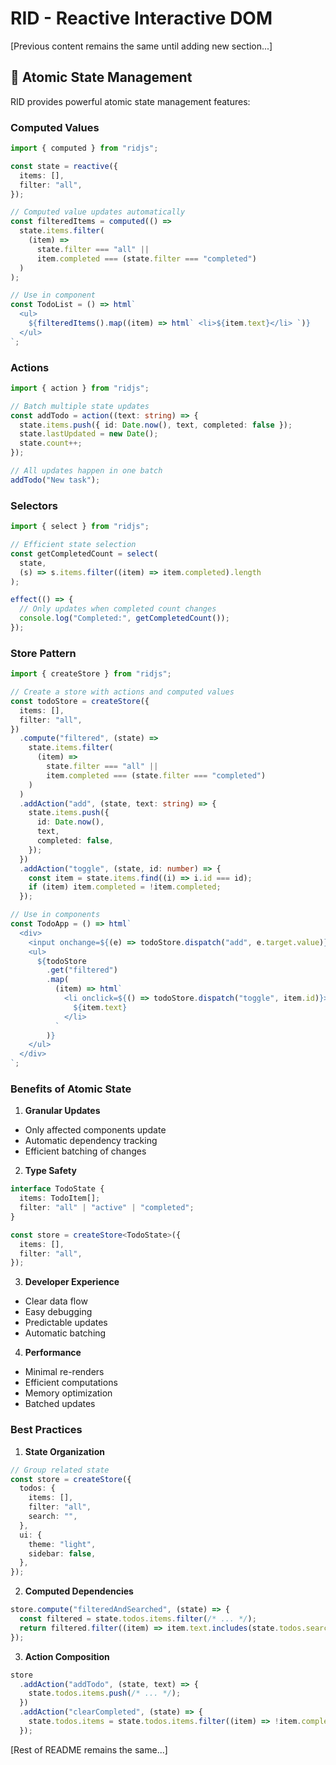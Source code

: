 # RID - Reactive Interactive DOM

[Previous content remains the same until adding new section...]

## 🔄 Atomic State Management

RID provides powerful atomic state management features:

### Computed Values

```typescript
import { computed } from "ridjs";

const state = reactive({
  items: [],
  filter: "all",
});

// Computed value updates automatically
const filteredItems = computed(() =>
  state.items.filter(
    (item) =>
      state.filter === "all" ||
      item.completed === (state.filter === "completed")
  )
);

// Use in component
const TodoList = () => html`
  <ul>
    ${filteredItems().map((item) => html` <li>${item.text}</li> `)}
  </ul>
`;
```

### Actions

```typescript
import { action } from "ridjs";

// Batch multiple state updates
const addTodo = action((text: string) => {
  state.items.push({ id: Date.now(), text, completed: false });
  state.lastUpdated = new Date();
  state.count++;
});

// All updates happen in one batch
addTodo("New task");
```

### Selectors

```typescript
import { select } from "ridjs";

// Efficient state selection
const getCompletedCount = select(
  state,
  (s) => s.items.filter((item) => item.completed).length
);

effect(() => {
  // Only updates when completed count changes
  console.log("Completed:", getCompletedCount());
});
```

### Store Pattern

```typescript
import { createStore } from "ridjs";

// Create a store with actions and computed values
const todoStore = createStore({
  items: [],
  filter: "all",
})
  .compute("filtered", (state) =>
    state.items.filter(
      (item) =>
        state.filter === "all" ||
        item.completed === (state.filter === "completed")
    )
  )
  .addAction("add", (state, text: string) => {
    state.items.push({
      id: Date.now(),
      text,
      completed: false,
    });
  })
  .addAction("toggle", (state, id: number) => {
    const item = state.items.find((i) => i.id === id);
    if (item) item.completed = !item.completed;
  });

// Use in components
const TodoApp = () => html`
  <div>
    <input onchange=${(e) => todoStore.dispatch("add", e.target.value)} />
    <ul>
      ${todoStore
        .get("filtered")
        .map(
          (item) => html`
            <li onclick=${() => todoStore.dispatch("toggle", item.id)}>
              ${item.text}
            </li>
          `
        )}
    </ul>
  </div>
`;
```

### Benefits of Atomic State

1. **Granular Updates**

- Only affected components update
- Automatic dependency tracking
- Efficient batching of changes

2. **Type Safety**

```typescript
interface TodoState {
  items: TodoItem[];
  filter: "all" | "active" | "completed";
}

const store = createStore<TodoState>({
  items: [],
  filter: "all",
});
```

3. **Developer Experience**

- Clear data flow
- Easy debugging
- Predictable updates
- Automatic batching

4. **Performance**

- Minimal re-renders
- Efficient computations
- Memory optimization
- Batched updates

### Best Practices

1. **State Organization**

```typescript
// Group related state
const store = createStore({
  todos: {
    items: [],
    filter: "all",
    search: "",
  },
  ui: {
    theme: "light",
    sidebar: false,
  },
});
```

2. **Computed Dependencies**

```typescript
store.compute("filteredAndSearched", (state) => {
  const filtered = state.todos.items.filter(/* ... */);
  return filtered.filter((item) => item.text.includes(state.todos.search));
});
```

3. **Action Composition**

```typescript
store
  .addAction("addTodo", (state, text) => {
    state.todos.items.push(/* ... */);
  })
  .addAction("clearCompleted", (state) => {
    state.todos.items = state.todos.items.filter((item) => !item.completed);
  });
```

[Rest of README remains the same...]
